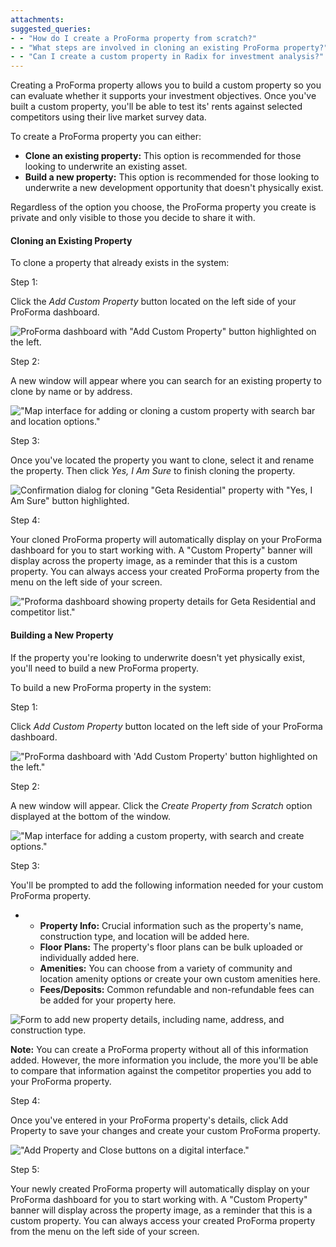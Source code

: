 ```yaml
---
attachments: 
suggested_queries:
- - "How do I create a ProForma property from scratch?"
- - "What steps are involved in cloning an existing ProForma property?"
- - "Can I create a custom property in Radix for investment analysis?"
---
```

Creating a ProForma property allows you to build a custom property so you can evaluate whether it supports your investment objectives. Once you've built a custom property, you'll be able to test its' rents against selected competitors using their live market survey data.

To create a ProForma property you can either:

* **Clone an existing property:** This option is recommended for those looking to underwrite an existing asset.
* **Build a new property:** This option is recommended for those looking to underwrite a new development opportunity that doesn't physically exist.

Regardless of the option you choose, the ProForma property you create is private and only visible to those you decide to share it with.

#### **Cloning an Existing Property**

To clone a property that already exists in the system:

Step 1:

Click the *Add Custom Property* button located on the left side of your ProForma dashboard.

![ProForma dashboard with "Add Custom Property" button highlighted on the left.](attachments/33466351987213.png)

Step 2:

A new window will appear where you can search for an existing property to clone by name or by address.

!["Map interface for adding or cloning a custom property with search bar and location options."](attachments/15733841263757.png)

Step 3:

Once you've located the property you want to clone, select it and rename the property. Then click *Yes, I Am Sure* to finish cloning the property.

![Confirmation dialog for cloning "Geta Residential" property with "Yes, I Am Sure" button highlighted.](attachments/15732639107469.png)

Step 4:

Your cloned ProForma property will automatically display on your ProForma dashboard for you to start working with. A "Custom Property" banner will display across the property image, as a reminder that this is a custom property. You can always access your created ProForma property from the menu on the left side of your screen.

!["Proforma dashboard showing property details for Geta Residential and competitor list."](attachments/33466351988877.png)

#### **Building a New Property**

If the property you're looking to underwrite doesn't yet physically exist, you'll need to build a new ProForma property.

To build a new ProForma property in the system:

Step 1:

Click *Add Custom Property* button located on the left side of your ProForma dashboard.

!["ProForma dashboard with 'Add Custom Property' button highlighted on the left."](attachments/33466351990413.png)

Step 2:

A new window will appear. Click the *Create Property from Scratch* option displayed at the bottom of the window.

!["Map interface for adding a custom property, with search and create options."](attachments/15733892818061.png)

Step 3:

You'll be prompted to add the following information needed for your custom ProForma property.

* + **Property Info:** Crucial information such as the property's name, construction type, and location will be added here.
  + **Floor Plans:** The property's floor plans can be bulk uploaded or individually added here.
  + **Amenities:** You can choose from a variety of community and location amenity options or create your own custom amenities here.
  + **Fees/Deposits:** Common refundable and non-refundable fees can be added for your property here.

![Form to add new property details, including name, address, and construction type.](attachments/15733739219853.png)

**Note:** You can create a ProForma property without all of this information added. However, the more information you include, the more you'll be able to compare that information against the competitor properties you add to your ProForma property.

Step 4:

Once you've entered in your ProForma property's details, click Add Property to save your changes and create your custom ProForma property.

!["Add Property and Close buttons on a digital interface."](attachments/15733965542285.png)

Step 5:

Your newly created ProForma property will automatically display on your ProForma dashboard for you to start working with. A "Custom Property" banner will display across the property image, as a reminder that this is a custom property. You can always access your created ProForma property from the menu on the left side of your screen.
